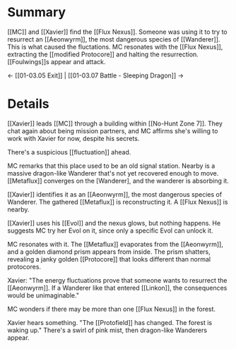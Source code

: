 # Summary
[[MC]] and [[Xavier]] find the [[Flux Nexus]]. Someone was using it to try to resurrect an [[Aeonwyrm]], the most dangerous species of [[Wanderer]]. This is what caused the fluctations. MC resonates with the [[Flux Nexus]], extracting the [[modified Protocore]] and halting the resurrection. [[Foulwings]]s appear and attack.

← [[01-03.05 Exit]] | [[01-03.07 Battle - Sleeping Dragon]] →
# Details
[[Xavier]] leads [[MC]] through a building within [[No-Hunt Zone 7]]. They chat again about being mission partners, and MC affirms she's willing to work with Xavier for now, despite his secrets.

There's a suspicious [[fluctuation]] ahead.

MC remarks that this place used to be an old signal station. Nearby is a massive dragon-like Wanderer that's not yet recovered enough to move. [[Metaflux]] converges on the [Wanderer], and the wanderer is absorbing it.

[[Xavier]] identifies it as an [[Aeonwyrm]], the most dangerous species of Wanderer. The gathered [[Metaflux]] is reconstructing it. A [[Flux Nexus]] is nearby.

[[Xavier]] uses his [[Evol]] and the nexus glows, but nothing happens. He suggests MC try her Evol on it, since only a specific Evol can unlock it.

MC resonates with it. The [[Metaflux]] evaporates from the [[Aeonwyrm]], and a golden diamond prism appears from inside. The prism shatters, revealing a janky golden [[Protocore]] that looks different than normal protocores.

Xavier: "The energy fluctuations prove that someone wants to resurrect the [[Aeonwyrm]]. If a Wanderer like that entered [[Linkon]], the consequences would be unimaginable."

MC wonders if there may be more than one [[Flux Nexus]] in the forest.

Xavier hears something. "The [[Protofield]] has changed. The forest is waking up." There's a swirl of pink mist, then dragon-like Wanderers appear.